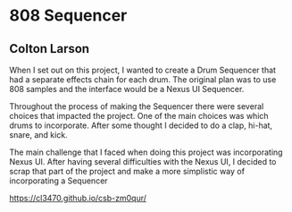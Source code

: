 # 808 Sequencer

## Colton Larson

When I set out on this project, I wanted to create a Drum Sequencer that had a separate effects chain for each drum. The original plan was to use 808 samples and the interface would be a Nexus UI Sequencer.

Throughout the process of making the Sequencer there were several choices that impacted the project. One of the main choices was which drums to incorporate. After some thought I decided to do a clap, hi-hat, snare, and kick.

The main challenge that I faced when doing this project was incorporating Nexus UI. After having several difficulties with the Nexus UI, I decided to scrap that part of the project and make a more simplistic way of incorporating a Sequencer

https://cl3470.github.io/csb-zm0qur/
